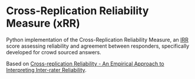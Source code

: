 # Cross-Replication Reliability Measure (xRR)

Python implementation of the Cross-Replication Reliability Measure, an <a href="https://en.wikipedia.org/wiki/Inter-rater_reliability">IRR</a> score assessing reliability and agreement between responders, specifically developed for crowd sourced answers.

Based on <a href="https://arxiv.org/abs/2106.07393">Cross-replication Reliability - An Empirical Approach to Interpreting Inter-rater Reliability</a>.
